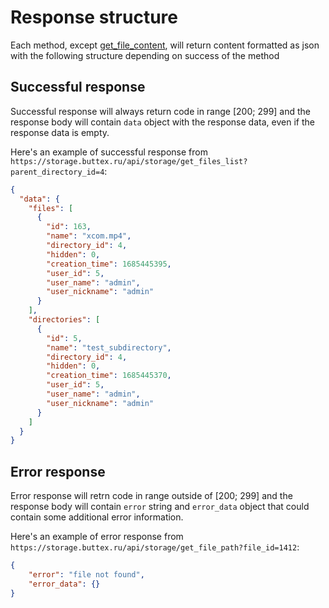 # Response structure
Each method, except [get_file_content](#get_file_content), will return content formatted as json 
with the following structure depending on success of the method

## Successful response
Successful response will always return code in range [200; 299]
and the response body will contain `data` object with the response data,
even if the response data is empty.

Here's an example of successful response from `https://storage.buttex.ru/api/storage/get_files_list?parent_directory_id=4`:
```json
{
  "data": {
    "files": [
      {
        "id": 163,
        "name": "xcom.mp4",
        "directory_id": 4,
        "hidden": 0,
        "creation_time": 1685445395,
        "user_id": 5,
        "user_name": "admin",
        "user_nickname": "admin"
      }
    ],
    "directories": [
      {
        "id": 5,
        "name": "test_subdirectory",
        "directory_id": 4,
        "hidden": 0,
        "creation_time": 1685445370,
        "user_id": 5,
        "user_name": "admin",
        "user_nickname": "admin"
      }
    ]
  }
}
```

## Error response
Error response will retrn code in range outside of [200; 299]
and the response body will contain `error` string and `error_data` object
that could contain some additional error information.

Here's an example of error response from `https://storage.buttex.ru/api/storage/get_file_path?file_id=1412`:
```json
{
	"error": "file not found",
	"error_data": {}
}
```
